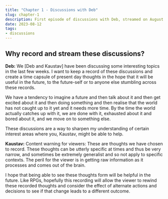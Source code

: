 ```yaml
---
title: "Chapter 1 - Discussions with Deb"
slug: chapter-1
description: First episode of discussions with Deb, streamed on August 12, 2023
date: 2023-08-12
tags: 
- discussions
---
```


## Why record and stream these discussions?

**Deb:** We [Deb and Kaustav] have been discussing some interesting topics in the last few weeks. I want to keep a record of these discussions and create a time capsule of present day thoughts in the hope that it will be useful in the future, to the future-self or to anyone else stumbling across these records.

We have a tendency to imagine a future and then talk about it and then get excited about it and then doing something and then realise that the world has not caught up to it yet and it needs more time. By the time the world actually catches up with it, we are done with it, exhausted about it and bored about it, and we move on to something else.

These discussions are a way to sharpen my understanding of certain interest areas where you, Kaustav, might be able to help.

**Kaustav:** Content warning for viewers: These are thoughts we have chosen to record. These thoughts can be utterly specific at times and thus be very narrow, and sometimes be extremely generalist and so not apply to specific contexts. The peril for the viewer is in getting raw information as it processes and comes out of the brain.

I hope that being able to see these thoughts form will be helpful in the future. Like RPGs, hopefully this recording will allow the viewer to rewind these recorded thoughts and consider the effect of alternate actions and decisions to see if that change leads to a different outcome.
